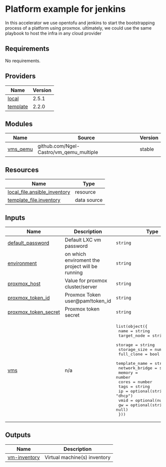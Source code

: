 # Platform example for jenkins

In this accelerator we use opentofu and jenkins to start the bootstrapping process of a platform using proxmox. ultimately, we could use the same playbook to 
host the infra in any cloud provider

## Requirements

No requirements.

## Providers

| Name | Version |
|------|---------|
| <a name="provider_local"></a> [local](#provider\_local) | 2.5.1 |
| <a name="provider_template"></a> [template](#provider\_template) | 2.2.0 |

## Modules

| Name | Source | Version |
|------|--------|---------|
| <a name="module_vms_qemu"></a> [vms\_qemu](#module\_vms\_qemu) | github.com/Ngel-Castro/vm_qemu_multiple | stable |

## Resources

| Name | Type |
|------|------|
| [local_file.ansible_inventory](https://registry.terraform.io/providers/hashicorp/local/latest/docs/resources/file) | resource |
| [template_file.inventory](https://registry.terraform.io/providers/hashicorp/template/latest/docs/data-sources/file) | data source |

## Inputs

| Name | Description | Type | Default | Required |
|------|-------------|------|---------|:--------:|
| <a name="input_default_password"></a> [default\_password](#input\_default\_password) | Default LXC vm password | `string` | `"changeme"` | no |
| <a name="input_environment"></a> [environment](#input\_environment) | on which enviroment the project will be running | `string` | `"dev"` | no |
| <a name="input_proxmox_host"></a> [proxmox\_host](#input\_proxmox\_host) | Value for proxmox cluster/server | `string` | `"https://192.168.0.131:8006/api2/json"` | no |
| <a name="input_proxmox_token_id"></a> [proxmox\_token\_id](#input\_proxmox\_token\_id) | Proxmox Token user@pam!token\_id | `string` | `"terraform-prov@pve!terraform"` | no |
| <a name="input_proxmox_token_secret"></a> [proxmox\_token\_secret](#input\_proxmox\_token\_secret) | Proxmox token secret | `string` | n/a | yes |
| <a name="input_vms"></a> [vms](#input\_vms) | n/a | <pre>list(object({<br>        name            = string<br>        target_node     = string<br>        storage         = string<br>        storage_size    = number<br>        full_clone      = bool<br>        template_name   = string<br>        network_bridge  = string<br>        memory          = number<br>        cores           = number<br>        tags            = string<br>        ip              = optional(string, "dhcp")<br>        vmid            = optional(number, null)<br>        gw              = optional(string, null)<br>    }))</pre> | <pre>[<br>  {<br>    "cores": 2,<br>    "full_clone": true,<br>    "memory": 2048,<br>    "name": "vm",<br>    "network_bridge": "vmbr0",<br>    "storage": "Kingstone-data",<br>    "storage_size": 32,<br>    "tags": "tofu",<br>    "target_node": "proxmox",<br>    "template_name": "ubuntu-server-beta"<br>  }<br>]</pre> | no |

## Outputs

| Name | Description |
|------|-------------|
| <a name="output_vm-inventory"></a> [vm-inventory](#output\_vm-inventory) | Virtual machine(s) inventory |
